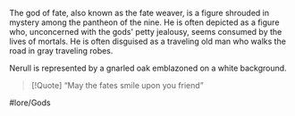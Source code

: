 The god of fate, also known as the fate weaver, is a figure shrouded in mystery among the pantheon of the nine. He is often depicted as a figure who, unconcerned with the gods' petty jealousy, seems consumed by the lives of mortals. He is often disguised as a traveling old man who walks the road in gray traveling robes. 

Nerull is represented by a gnarled oak emblazoned on a white background. 

> [!Quote] “May the fates smile upon you friend”


#lore/Gods